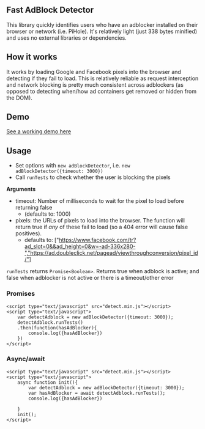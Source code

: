## Fast AdBlock Detector

This library quickly identifies users who have an adblocker installed on their browser or network (i.e. PiHole). It's relatively light (just 338 bytes minified) and uses no external libraries or dependencies.

## How it works

It works by loading Google and Facebook pixels into the browser and detecting if they fail to load. This is relatively reliable as request interception and network blocking is pretty much consistent across adblockers (as opposed to detecting when/how ad containers get removed or hidden from the DOM).

## Demo

[See a working demo here](https://kiwialec.github.io/fast-adblock-detector/demo.html)

## Usage

- Set options with `new adBlockDetector`, i.e. `new adBlockDetector({timeout: 3000})`
- Call `runTests` to check whether the user is blocking the pixels

**Arguments**

- timeout: Number of milliseconds to wait for the pixel to load before returning false 
  - (defaults to: 1000)
- pixels: the URLs of pixels to load into the browser. The function will return true if _any_ of these fail to load (so a 404 error will cause false positives).
  - defaults to: ["https://www.facebook.com/tr?ad_slot=0&&ad_height=0&w=-ad-336x280-","https://ad.doubleclick.net/pagead/viewthroughconversion/pixel_id/"]

`runTests` returns `Promise<Boolean>`. Returns true when adblock is active; and false when adblocker is not active or there is a timeout/other error

### Promises 

```
<script type="text/javascript" src="detect.min.js"></script>
<script type="text/javascript">
    var detectAdblock = new adBlockDetector({timeout: 3000});
    detectAdblock.runTests()
    .then(function(hasAdBlocker){
        console.log({hasAdBlocker})
    })
</script>
```

### Async/await 

```
<script type="text/javascript" src="detect.min.js"></script>
<script type="text/javascript">
    async function init(){
        var detectAdblock = new adBlockDetector({timeout: 3000});
        var hasAdBlocker = await detectAdblock.runTests();
        console.log({hasAdBlocker})
        
    }
    init();
</script>
```